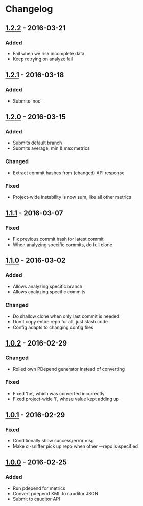 # Changelog


## [1.2.2] - 2016-03-21
### Added
- Fail when we risk incomplete data
- Keep retrying on analyze fail


## [1.2.1] - 2016-03-18
### Added
- Submits 'noc'


## [1.2.0] - 2016-03-15
### Added
- Submits default branch
- Submits average, min & max metrics

### Changed
- Extract commit hashes from (changed) API response

### Fixed
- Project-wide instability is now sum, like all other metrics


## [1.1.1] - 2016-03-07
### Fixed
- Fix previous commit hash for latest commit
- When analyzing specific commits, do full clone


## [1.1.0] - 2016-03-02
### Added
- Allows analyzing specific branch
- Allows analyzing specific commits

### Changed
- Do shallow clone when only last commit is needed
- Don't copy entire repo for all, just stash code
- Config adapts to changing config files


## [1.0.2] - 2016-02-29
### Changed
- Rolled own PDepend generator instead of converting

### Fixed
- Fixed 'he', which was converted incorrectly
- Fixed project-wide 'i', whose value kept adding up


## [1.0.1] - 2016-02-29
### Fixed
- Conditionally show success/error msg
- Make ci-sniffer pick up repo when other --repo is specified


## [1.0.0] - 2016-02-25
### Added
- Run pdepend for metrics
- Convert pdepend XML to cauditor JSON
- Submit to cauditor API


[1.0.0]: https://github.com/cauditor/php-analyzer/compare/cdcffeec68ccee59efdee5dd056ea5456b6e4b09...1.0.0
[1.0.1]: https://github.com/cauditor/php-analyzer/compare/1.0.0...1.0.1
[1.0.2]: https://github.com/cauditor/php-analyzer/compare/1.0.1...1.0.2
[1.1.0]: https://github.com/cauditor/php-analyzer/compare/1.0.2...1.1.0
[1.1.1]: https://github.com/cauditor/php-analyzer/compare/1.1.0...1.1.1
[1.2.0]: https://github.com/cauditor/php-analyzer/compare/1.1.1...1.2.0
[1.2.1]: https://github.com/cauditor/php-analyzer/compare/1.2.0...1.2.1
[1.2.2]: https://github.com/cauditor/php-analyzer/compare/1.2.1...1.2.2
